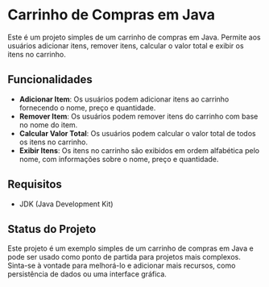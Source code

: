 # Carrinho de Compras em Java

Este é um projeto simples de um carrinho de compras em Java. Permite aos usuários adicionar itens, remover itens, calcular o valor total e exibir os itens no carrinho.

## Funcionalidades

- **Adicionar Item**: Os usuários podem adicionar itens ao carrinho fornecendo o nome, preço e quantidade.
- **Remover Item**: Os usuários podem remover itens do carrinho com base no nome do item.
- **Calcular Valor Total**: Os usuários podem calcular o valor total de todos os itens no carrinho.
- **Exibir Itens**: Os itens no carrinho são exibidos em ordem alfabética pelo nome, com informações sobre o nome, preço e quantidade.

## Requisitos

- JDK (Java Development Kit)

## Status do Projeto

Este projeto é um exemplo simples de um carrinho de compras em Java e pode ser usado como ponto de partida para projetos mais complexos. Sinta-se à vontade para melhorá-lo e adicionar mais recursos, como persistência de dados ou uma interface gráfica.

